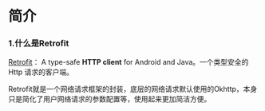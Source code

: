 # 简介
### 1.什么是Retrofit
[Retrofit](https://link.zhihu.com/?target=https%3A//github.com/square/retrofit)：
A type-safe **HTTP client** for Android and Java。一个类型安全的 Http 请求的客户端。


Retrofit就是一个网络请求框架的封装，底层的网络请求默认使用的Okhttp，本身只是简化了用户网络请求的参数配置等，使用起来更加简洁方便。